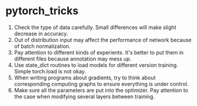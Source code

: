 # pytorch_tricks
1. Check the type of data carefully. Small differences will make slight decrease in accuracy.
2. Out of distribution input may affect the performance of network because of batch normalization.
3. Pay attention to different kinds of experients. It's better to put them in different files because annotation may mess up.
4. Use state_dict routines to load models for different version training. Simple torch.load is not okay.
5. When writing programs about gradients, try to think about corresponding computing graphs to ensure everything is under control.
6. Make sure all the parameters are put into the optimizer. Pay attention to the case when modifying several layers between training.
